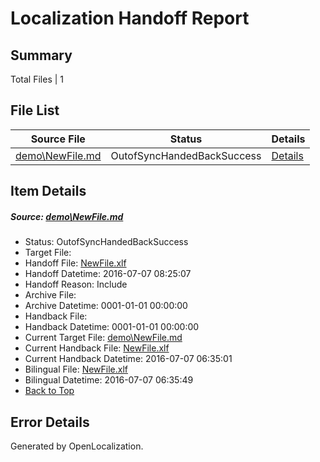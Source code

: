 # <a name='report-top'></a> Localization Handoff Report

## Summary
 Total Files | 1

## File List
 Source File | Status | Details 
 ----------- | ------ | ------- 
 [demo\NewFile.md](https://github.com/OpenLocalizationOrg/win-cpub-itpro-docs/blob/ebb7e7f3500b09c063e6c5dcd776949f15d581c3/demo/NewFile.md) | OutofSyncHandedBackSuccess | [Details](#063275c782bafea67b8beed9118101c4dc4d8d83201)

## Item Details
##### <a name='063275c782bafea67b8beed9118101c4dc4d8d83201'></a> Source: [demo\NewFile.md](https://github.com/OpenLocalizationOrg/win-cpub-itpro-docs/blob/ebb7e7f3500b09c063e6c5dcd776949f15d581c3/demo/NewFile.md)
* Status: OutofSyncHandedBackSuccess
* Target File: 
* Handoff File: [NewFile.xlf](https://github.com/OpenLocalizationOrg/wdg-test.handoff/blob/7b2697139603fc74b6f12fe049fe1cd46ebf19ba/ol-handoff/en-us.win-cpub-itpro-docs/demo/NewFile.xlf)
* Handoff Datetime: 2016-07-07 08:25:07
* Handoff Reason: Include
* Archive File: 
* Archive Datetime: 0001-01-01 00:00:00
* Handback File: 
* Handback Datetime: 0001-01-01 00:00:00
* Current Target File: [demo\NewFile.md](https://github.com/OpenLocalizationOrg/win-cpub-itpro-docs.zh-cn/blob/1cd62b772bbdfc81df1c4451965233f102b8e5e3/demo/NewFile.md)
* Current Handback File: [NewFile.xlf](https://github.com/OpenLocalizationOrg/wdg-test.handback/blob/e44a1c671921d132a2f1b7c9e23a18418b96a69f/ol-handback/zh-cn.win-cpub-itpro-docs/demo/NewFile.xlf)
* Current Handback Datetime: 2016-07-07 06:35:01
* Bilingual File: [NewFile.xlf](https://github.com/OpenLocalizationOrg/wdg-test.handback/blob/e44a1c671921d132a2f1b7c9e23a18418b96a69f/ol-handback/zh-cn.win-cpub-itpro-docs/demo/NewFile.xlf)
* Bilingual Datetime: 2016-07-07 06:35:49
* [Back to Top](#report-top)


## Error Details

Generated by OpenLocalization.
